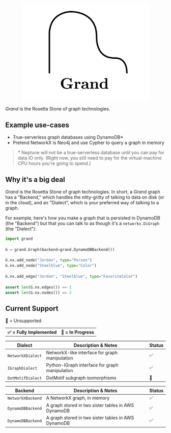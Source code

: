 <div align=center><img src="docs/grand.png" width=400 /></div>

_Grand_ is the Rosetta Stone of graph technologies.

## Example use-cases

-   True-serverless graph databases using DynamoDB\*
-   Pretend NetworkX is Neo4j and use Cypher to query a graph in memory

> \* Neptune will not be a true-serverless database until you can pay for data IO only. (Right now, you still need to pay for the virtual-machine CPU hours you're going to spend.)

## Why it's a big deal

_Grand_ is the Rosetta Stone of graph technologies. In short, a _Grand_ graph has a "Backend," which handles the nitty-gritty of talking to data on disk (or in the cloud), and an "Dialect", which is your preferred way of talking to a graph.

For example, here's how you make a graph that is persisted in DynamoDB (the "Backend") but that you can talk to as though it's a `networkx.DiGraph` (the "Dialect"):

```python
import grand

G = grand.Graph(backend=grand.DynamoDBBackend())

G.nx.add_node("Jordan", type="Person")
G.nx.add_node("Steelblue", type="Color")

G.nx.add_edge("Jordan", "Steelblue", type="FavoriteColor")

assert len(G.nx.edges()) == 1
assert len(G.nx.nodes()) == 2
```

## Current Support

<table><tr>
<th>✅ = Fully Implemented</th>
<th>🤔 = In Progress</th>
</th>🔴 = Unsupported</th>
</tr></table>

| Dialect           | Description & Notes                            | Status |
| ----------------- | ---------------------------------------------- | ------ |
| `NetworkXDialect` | NetworkX-like interface for graph manipulation | ✅     |
| `IGraphDialect`   | Python-IGraph interface for graph manipulation | ✅     |
| `DotMotifDialect` | DotMotif subgraph isomorphisms                 | 🤔     |

| Backend           | Description & Notes                                 | Status |
| ----------------- | --------------------------------------------------- | ------ |
| `NetworkXBackend` | A NetworkX graph, in memory                         | ✅     |
| `DynamoDBBackend` | A graph stored in two sister tables in AWS DynamoDB | ✅     |
| `DynamoDBBackend` | A graph stored in two sister tables in AWS DynamoDB | ✅     |
